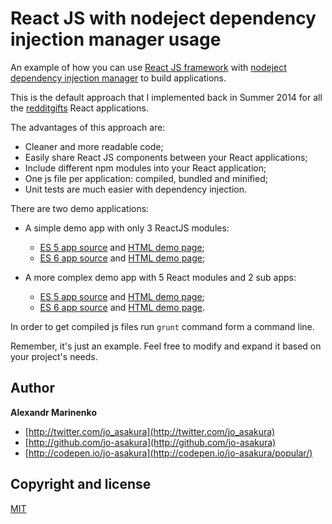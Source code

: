 # React JS with nodeject dependency injection manager usage

An example of how you can use [React JS framework](http://facebook.github.io/react/) with [nodeject dependency injection manager](https://github.com/LlamaSantos/Nodeject) to build applications.

This is the default approach that I implemented back in Summer 2014 for all the [redditgifts](http://redditgifts.com) React applications.

The advantages of this approach are:

 - Cleaner and more readable code;
 - Easily share React JS components between your React applications;
 - Include different npm modules into your React application;
 - One js file per application: compiled, bundled and minified;
 - Unit tests are much easier with dependency injection.

There are two demo applications:

 - A simple demo app with only 3 ReactJS modules:
    - [ES 5 app source](/jsx/example-simple) and [HTML demo page](/demo-page/example-simple.html);
    - [ES 6 app source](/jsx/example-simple-es6) and [HTML demo page](/demo-page/example-simple-es6.html);

- A more complex demo app with 5 React modules and 2 sub apps:
    - [ES 5 app source](/jsx/example-complex) and [HTML demo page](/demo-page/example-complex.html);
    - [ES 6 app source](/jsx/example-complex-es6) and [HTML demo page](/demo-page/example-complex-es6.html).

In order to get compiled js files run `grunt` command form a command line.

Remember, it's just an example. Feel free to modify and expand it based on your project's needs.

## Author

**Alexandr Marinenko**

+ [http://twitter.com/jo_asakura](http://twitter.com/jo_asakura)
+ [http://github.com/jo-asakura](http://github.com/jo-asakura)
+ [http://codepen.io/jo-asakura](http://codepen.io/jo-asakura/popular/)

## Copyright and license

[MIT](LICENSE.md)

